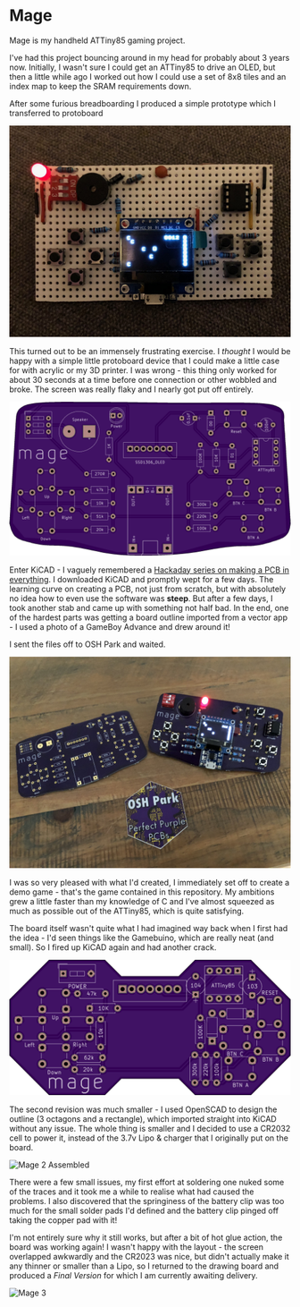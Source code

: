 # Mage

Mage is my handheld ATTiny85 gaming project.

I've had this project bouncing around in my head for probably about 3 years now. 
Initially, I wasn't sure I could get an ATTiny85 to drive an OLED, but then a little
while ago I worked out how I could use a set of 8x8 tiles and an index map to keep
the SRAM requirements down.

After some furious breadboarding I produced a simple prototype which I transferred to protoboard

![Mage 0](board/prototype.jpg)

This turned out to be an immensely frustrating exercise. I *thought* I would be happy with
a simple little protoboard device that I could make a little case for with acrylic or my 3D
printer. I was wrong - this thing only worked for about 30 seconds at a time before one
connection or other wobbled and broke. The screen was really flaky and I nearly got put off
entirely.

![Mage 1](references/board1.png)

Enter KiCAD - I vaguely remembered a [Hackaday series on making a PCB in everything](https://hackaday.com/2016/11/17/creating-a-pcb-in-everything-kicad-part-1/).
I downloaded KiCAD and promptly wept for a few days. The learning curve on creating a PCB, not just from
scratch, but with absolutely no idea how to even use the software was **steep**. But after a few days, I
took another stab and came up with something not half bad. In the end, one of the hardest parts was getting
a board outline imported from a vector app - I used a photo of a GameBoy Advance and drew around it!

I sent the files off to OSH Park and waited. 

![Mage 1 Assembled](references/board1_assembled.jpeg)

I was so very pleased with what I'd created, I immediately set off to create a demo game - that's the
game contained in this repository. My ambitions grew a little faster than my knowledge of C and I've
almost squeezed as much as possible out of the ATTiny85, which is quite satisfying.

The board itself wasn't quite what I had imagined way back when I first had the idea - I'd seen things like
the Gamebuino, which are really neat (and small). So I fired up KiCAD again and had another crack.

![Mage 2](references/board2.png)

The second revision was much smaller - I used OpenSCAD to design the outline (3 octagons and a rectangle), 
which imported straight into KiCAD without any issue. The whole thing is smaller and I decided to use a
CR2032 cell to power it, instead of the 3.7v Lipo & charger that I originally put on the board.

![Mage 2 Assembled](references/board2_assembled.jpeg)

There were a few small issues, my first effort at soldering one nuked some of the traces and it took me a
while to realise what had caused the problems. I also discovered that the springiness of the battery clip
was too much for the small solder pads I'd defined and the battery clip pinged off taking the copper pad
with it!

I'm not entirely sure why it still works, but after a bit of hot glue action, the board was working again!
I wasn't happy with the layout - the screen overlapped awkwardly and the CR2023 was nice, but didn't actually
make it any thinner or smaller than a Lipo, so I returned to the drawing board and produced a *Final Version*
for which I am currently awaiting delivery.

![Mage 3](references/board3.jpg)

